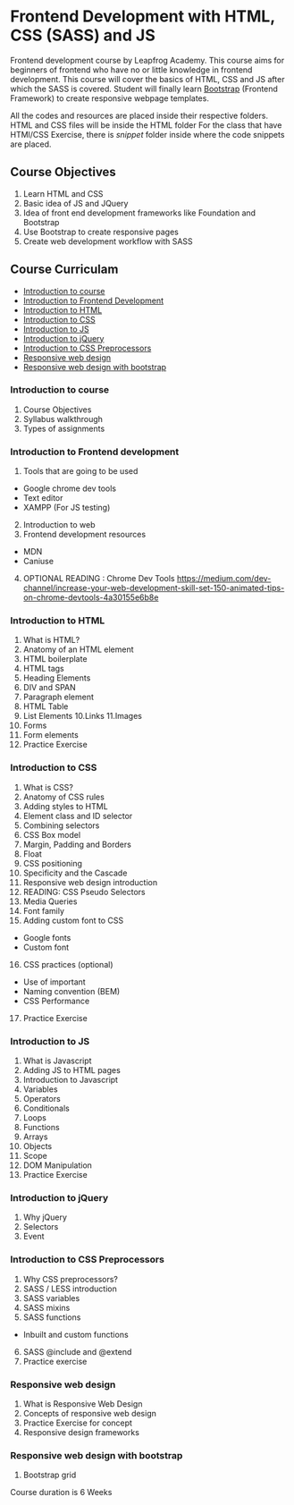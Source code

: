 # Frontend Development with HTML, CSS (SASS) and JS
Frontend development course by Leapfrog Academy. This course aims for beginners of frontend who have no or little knowledge in frontend development. 
This course will cover the basics of HTML, CSS and JS after which the SASS is covered. Student will finally learn [Bootstrap](https://getbootstrap.com/) (Frontend Framework)
to create responsive webpage templates.

All the codes and resources are placed inside their respective folders. HTML and CSS files will be inside the HTML folder
For the class that have HTMl/CSS Exercise, there is *snippet* folder inside where the code snippets are placed. 


## Course Objectives
1. Learn HTML and CSS
2. Basic idea of JS and JQuery
3. Idea of front end development frameworks like Foundation and Bootstrap
4. Use Bootstrap to create responsive pages
5. Create web development workflow with SASS


## Course Curriculam
   * [Introduction to course](#introduction-to-course)
   * [Introduction to Frontend Development](#introduction-to-frontend-development)
   * [Introduction to HTML](#introduction-to-html)
   * [Introduction to CSS](#introduction-to-css)
   * [Introduction to JS](#introduction-to-js)
   * [Introduction to jQuery](#introduction-to-jquery)
   * [Introduction to CSS Preprocessors](#introduction-to-css-preprocessors)
   * [Responsive web design](#responsive-web-design)
   * [Responsive web design with bootstrap](#responsive-web-design-with-bootstrap)
   
### Introduction to course
1. Course Objectives
2. Syllabus walkthrough
3. Types of assignments

### Introduction to Frontend development
1. Tools that are going to be used
 * Google chrome dev tools
 * Text editor
 * XAMPP (For JS testing)
2. Introduction to web
3. Frontend development resources
 * MDN
 * Caniuse
4. OPTIONAL READING : Chrome Dev Tools https://medium.com/dev-channel/increase-your-web-development-skill-set-150-animated-tips-on-chrome-devtools-4a30155e6b8e

### Introduction to HTML
1. What is HTML?
2. Anatomy of an HTML element
3. HTML boilerplate 
4. HTML tags
5. Heading Elements
6. DIV and SPAN
7. Paragraph element
8. HTML Table
9. List Elements
10.Links 
11.Images
12. Forms 
13. Form elements
14. Practice Exercise

### Introduction to CSS
1. What is CSS?
2. Anatomy of CSS rules
3. Adding styles to HTML
4. Element class and ID selector
5. Combining selectors
6. CSS Box model
7. Margin, Padding and Borders
8. Float
9. CSS positioning
10. Specificity and the Cascade
11. Responsive web design introduction
12. READING: CSS Pseudo Selectors
13. Media Queries
14. Font family
15. Adding custom font to CSS
 * Google fonts
 * Custom font
16. CSS practices (optional)
 * Use of important
 * Naming convention (BEM)
 * CSS Performance 
17. Practice Exercise

### Introduction to JS
1. What is Javascript
2. Adding JS to HTML pages
3. Introduction to Javascript
4. Variables
5. Operators
6. Conditionals
7. Loops
8. Functions
9. Arrays
10. Objects
11. Scope
12. DOM Manipulation
13. Practice Exercise

### Introduction to jQuery	
1. Why jQuery
2. Selectors
3. Event

### Introduction to CSS Preprocessors
1. Why CSS preprocessors?
2. SASS / LESS introduction
3. SASS variables
4. SASS mixins
5. SASS functions
 * Inbuilt and custom functions
6. SASS @include and @extend
7. Practice exercise

### Responsive web design
1. What is Responsive Web Design
2. Concepts of responsive web design
3. Practice Exercise for concept
4. Responsive design frameworks

### Responsive web design with bootstrap
1. Bootstrap grid


Course duration is 6 Weeks
